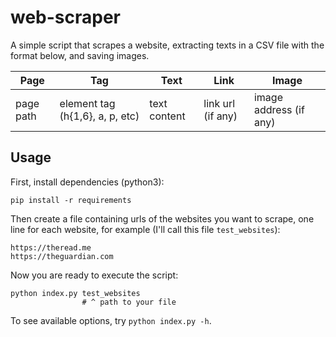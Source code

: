 web-scraper
===========

A simple script that scrapes a website, extracting texts in a CSV file with the format below, and saving images.

| Page      | Tag                             | Text         | Link              | Image                  |
|-----------|---------------------------------|--------------|-------------------|------------------------|
| page path | element tag (h{1,6}, a, p, etc) | text content | link url (if any) | image address (if any) |

## Usage
First, install dependencies (python3):

```
pip install -r requirements
```

Then create a file containing urls of the websites you want to scrape, one line for each website, for example (I'll call this file `test_websites`):

```
https://theread.me
https://theguardian.com
```

Now you are ready to execute the script:

```
python index.py test_websites
                # ^ path to your file
```

To see available options, try `python index.py -h`.
